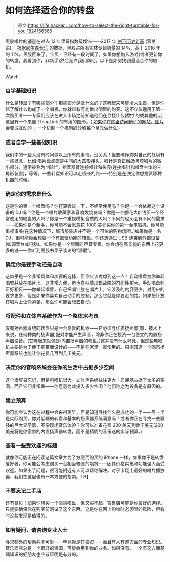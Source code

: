 # 如何选择适合你的转盘

> 原文:[https://life hacker . com/how-to-select-the-right-turntable-for-you 1824156565](https://lifehacker.com/how-to-select-the-right-turntable-for-you-1824156565)

黑胶唱片的销量在过去 12 年里呈指数级增长——2017 年 [创下历史新高](https://trackrecord.net/vinyl-sales-hit-a-record-high-in-2017-is-the-trend-hel-1821769488) (双关语)。 [根据尼尔森音乐](https://www.billboard.com/articles/columns/chart-beat/8085951/us-vinyl-album-sales-nielsen-music-record-high-2017?utm_source=twitter) 的数据，黑胶占所有实体专辑销量的 14%，高于 2016 年的 11%。黑胶回来了，宝贝！已经有一段时间了，如果你想加入游戏(或者更新你的转盘。我看到你，非新手)然后允许我们帮助。以下是如何找到最适合你的唱机。

Watch

### 自学基础知识

什么是转盘？有哪些部分？那些部分是做什么的？这听起来可能令人生畏，但是你越了解什么构成了一个唱机，你就越有可能做出明智的购买。这不仅仅适用于第一次购买者——专家们应该在进入市场之前知道他们在寻找什么(数字的或其他的)。)这里有一个来自 ThingLink 的有用的图形。( [如果你在这里访问他们的网站，图片会变成互动的](https://www.thinglink.com/scene/687598061597229058?buttonSource=viewLimits) ，一个机制一个机制的分解每个单元做什么)。

### 或者自学一些基础知识

我们中的一些人没有时间做以上所有的事情，没关系！但要确保你对自己的处境有一些概念，比如:唱片盘或碟是中间的大圆形接头，唱针是真正触及黑胶唱片的微小部分，通常被称为“唱针”，拾音器臂连接唱针和头壳(连接唱针和唱盘主体的三角形装置)，等等。一些转盘知识可以走很长的路——特别是在决定你想投资哪种机器的时候。

### 确定你的需求是什么

这是你的第一个唱盘吗？你打算尝试一下，不经常使用吗？你是一个会依赖这个设备的 DJ 吗？你是一个唱片收藏家和音响发烧友吗？你是一个想花大价钱买一个经常使用的唱盘的人吗？你是一个重视模拟音质的人吗？不同的经历会有不同的需求——如果你是个新手，你可能不会愿意花 1000 美元买你的第一台电唱机。你可能重视审美(在这种情况下，城市服装店并不是一个可怕的购物场所。)如果你是一名 DJ，很可能你会想要一个有直驱功能的转盘。你还想通过 USB 连接到外部设备(如调音台或电脑)。如果你是一个顽固的声音专家，你会想在高质量的东西上花更多的钱——你听到黑胶书呆子谈论的“温暖”。

### 确定你是要手动还是自动

这似乎是一个非常具体和次要的选择，但你应该考虑到这一点！自动唱盘为你举起唱臂并放在唱片上。这非常方便，但也意味着出现故障的可能性更大。手动唱盘则正好相反——你举起唱臂，自己把唱针放在唱片上。它涉及的内容更少，对用户的要求更多，但是如果你喜欢自己动手的控制，那么它就是你要走的路。如果把针放在唱片上让你紧张，那么你可能会想去自动。

### 将配件和立体声系统作为一个整体来考虑

没有扬声器系统的转盘只是一台昂贵的机器——它必须与优质扬声器(嗯，技术上来说，任何种类的扬声器)配对才能产生声音，除非你正在投资一台便宜的内置扬声器设备。(它听起来就像是:内置扬声器的唱盘。)这并没有什么坏处，但这些电唱机主要是为了便于携带而设计的——不是在家里一直使用的。只需知道一个固态扬声器系统也能让你花费几百到几千美元。

### 决定你的音响系统会在你的生活中占据多少空间

这个很容易忘记，但是电唱机很大。立体声系统往往更大！乙烯基占据了太多的空间，而且它们非常重——你愿意为此投入多少空间？他们称之为设备是有原因的。

### **建立预算**

你可能会认为这在过程中会来得更早，但是知道寻找什么是成功的一半——另一半是实际购买。你对低端的转盘和基本的扬声器系统满意吗？或者你正在寻找一些奢侈的巨大显示器，不像现场音乐体验？你可以准备花费 200 美元到数千美元(200 美元将是你宿舍的内置扬声器转盘，而不是精明的音乐迷的实际预算。)

### 查看一些受欢迎的标题

就像你可能正在阅读这篇文章并为了方便而购买的 iPhone 一样，如果你不是转盘爱好者，你可能会考虑购买一台相当普通的唱机——因其价格实惠和功能强大而受欢迎。如果出了问题，很可能附近有人可以帮你解决。对于市场上最好的唱片播放器，我们在这里也有一本方便的指南。T3】

### 不要忘记二手店

还有易贝！如果你想买一个高端唱盘，但又买不起，寄售店可能是你最好的选择。只是要确保你在购买前测试了这个东西。这是你在网上购物时必须冒的风险，但有时这些发现是值得的。

### 如有疑问，请咨询专业人士

寻求额外的帮助并不可耻——毕竟你是在投资——而且有人有这方面的专业知识。音乐商店总是一个很好的资源，可能会用到你的业务。如果没有，一个有这方面基础知识的好朋友也应该证明是有效的。